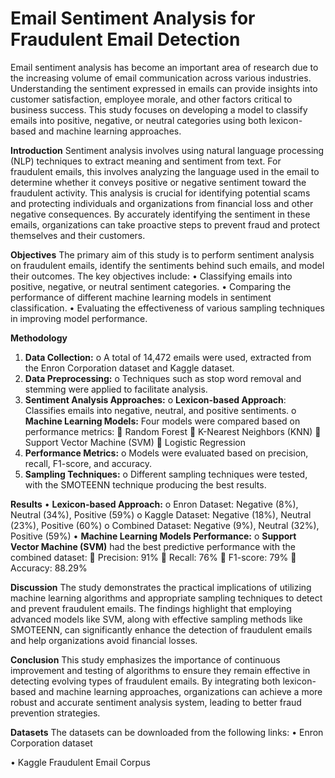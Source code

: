 # Email Sentiment Analysis for Fraudulent Email Detection

Email sentiment analysis has become an important area of research due to the increasing volume of email communication across various industries. Understanding the sentiment expressed in emails can provide insights into customer satisfaction, employee morale, and other factors critical to business success. This study focuses on developing a model to classify emails into positive, negative, or neutral categories using both lexicon-based and machine learning approaches.

**Introduction**
Sentiment analysis involves using natural language processing (NLP) techniques to extract meaning and sentiment from text. For fraudulent emails, this involves analyzing the language used in the email to determine whether it conveys positive or negative sentiment toward the fraudulent activity. This analysis is crucial for identifying potential scams and protecting individuals and organizations from financial loss and other negative consequences. By accurately identifying the sentiment in these emails, organizations can take proactive steps to prevent fraud and protect themselves and their customers.

**Objectives**
The primary aim of this study is to perform sentiment analysis on fraudulent emails, identify the sentiments behind such emails, and model their outcomes. The key objectives include:
•	Classifying emails into positive, negative, or neutral sentiment categories.
•	Comparing the performance of different machine learning models in sentiment classification.
•	Evaluating the effectiveness of various sampling techniques in improving model performance.

**Methodology**
1.	**Data Collection:**
o	A total of 14,472 emails were used, extracted from the Enron Corporation dataset and Kaggle dataset.
2.	**Data Preprocessing:**
o	Techniques such as stop word removal and stemming were applied to facilitate analysis.
3.	**Sentiment Analysis Approaches:**
o	**Lexicon-based Approach**: Classifies emails into negative, neutral, and positive sentiments.
o	**Machine Learning Models:** Four models were compared based on performance metrics:
	Random Forest
	K-Nearest Neighbors (KNN)
	Support Vector Machine (SVM)
	Logistic Regression
4.	**Performance Metrics:**
o	Models were evaluated based on precision, recall, F1-score, and accuracy.
5.	**Sampling Techniques:**
o	Different sampling techniques were tested, with the SMOTEENN technique producing the best results.

**Results**
•	**Lexicon-based Approach:**
o	Enron Dataset: Negative (8%), Neutral (34%), Positive (59%)
o	Kaggle Dataset: Negative (18%), Neutral (23%), Positive (60%)
o	Combined Dataset: Negative (9%), Neutral (32%), Positive (59%)
•	**Machine Learning Models Performance:**
o	**Support Vector Machine (SVM)** had the best predictive performance with the combined dataset:
	Precision: 91%
	Recall: 76%
	F1-score: 79%
	Accuracy: 88.29%

**Discussion**
The study demonstrates the practical implications of utilizing machine learning algorithms and appropriate sampling techniques to detect and prevent fraudulent emails. The findings highlight that employing advanced models like SVM, along with effective sampling methods like SMOTEENN, can significantly enhance the detection of fraudulent emails and help organizations avoid financial losses.

**Conclusion**
This study emphasizes the importance of continuous improvement and testing of algorithms to ensure they remain effective in detecting evolving types of fraudulent emails. By integrating both lexicon-based and machine learning approaches, organizations can achieve a more robust and accurate sentiment analysis system, leading to better fraud prevention strategies.

**Datasets**
The datasets can be downloaded from the following links:
•	Enron Corporation dataset

•	Kaggle Fraudulent Email Corpus
